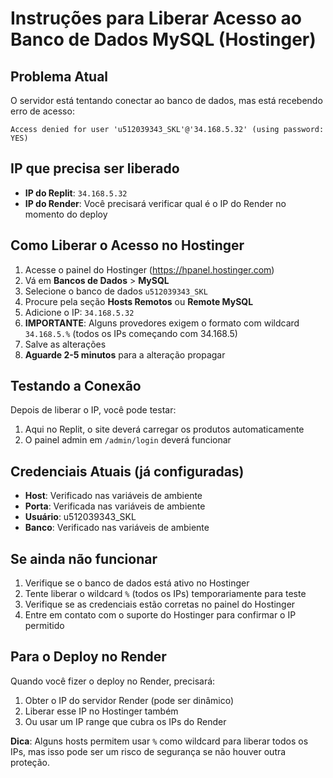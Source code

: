 # Instruções para Liberar Acesso ao Banco de Dados MySQL (Hostinger)

## Problema Atual
O servidor está tentando conectar ao banco de dados, mas está recebendo erro de acesso:
```
Access denied for user 'u512039343_SKL'@'34.168.5.32' (using password: YES)
```

## IP que precisa ser liberado
- **IP do Replit**: `34.168.5.32`
- **IP do Render**: Você precisará verificar qual é o IP do Render no momento do deploy

## Como Liberar o Acesso no Hostinger

1. Acesse o painel do Hostinger (https://hpanel.hostinger.com)
2. Vá em **Bancos de Dados** > **MySQL**
3. Selecione o banco de dados `u512039343_SKL`
4. Procure pela seção **Hosts Remotos** ou **Remote MySQL**
5. Adicione o IP: `34.168.5.32`
6. **IMPORTANTE**: Alguns provedores exigem o formato com wildcard `34.168.5.%` (todos os IPs começando com 34.168.5)
7. Salve as alterações
8. **Aguarde 2-5 minutos** para a alteração propagar

## Testando a Conexão

Depois de liberar o IP, você pode testar:

1. Aqui no Replit, o site deverá carregar os produtos automaticamente
2. O painel admin em `/admin/login` deverá funcionar

## Credenciais Atuais (já configuradas)
- **Host**: Verificado nas variáveis de ambiente
- **Porta**: Verificada nas variáveis de ambiente  
- **Usuário**: u512039343_SKL
- **Banco**: Verificado nas variáveis de ambiente

## Se ainda não funcionar

1. Verifique se o banco de dados está ativo no Hostinger
2. Tente liberar o wildcard `%` (todos os IPs) temporariamente para teste
3. Verifique se as credenciais estão corretas no painel do Hostinger
4. Entre em contato com o suporte do Hostinger para confirmar o IP permitido

## Para o Deploy no Render

Quando você fizer o deploy no Render, precisará:
1. Obter o IP do servidor Render (pode ser dinâmico)
2. Liberar esse IP no Hostinger também
3. Ou usar um IP range que cubra os IPs do Render

**Dica**: Alguns hosts permitem usar `%` como wildcard para liberar todos os IPs, mas isso pode ser um risco de segurança se não houver outra proteção.

